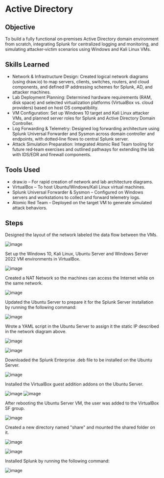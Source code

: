 # Active Directory

## Objective

To build a fully functional on‑premises Active Directory domain environment from scratch, integrating Splunk for centralized logging and monitoring, and simulating attacker‑victim scenarios using Windows and Kali Linux VMs.

## Skills Learned

- Network & Infrastructure Design: Created logical network diagrams (using draw.io) to map servers, clients, switches, routers, and cloud components, and defined IP addressing schemes for Splunk, AD, and attacker machines.
- Lab Deployment Planning: Determined hardware requirements (RAM, disk space) and selected virtualization platforms (VirtualBox vs. cloud providers) based on host OS compatibility.
- VM Configuration: Set up Windows 10 target and Kali Linux attacker VMs, and planned server roles for Splunk and Active Directory Domain Controller.
- Log Forwarding & Telemetry: Designed log forwarding architecture using Splunk Universal Forwarder and Sysmon across domain controller and endpoints, with dotted‑line flows to central Splunk server.
- Attack Simulation Preparation: Integrated Atomic Red Team tooling for future red‑team exercises and outlined pathways for extending the lab with IDS/EDR and firewall components.

## Tools Used

- draw.io – For rapid creation of network and lab architecture diagrams.
- VirtualBox – To host Ubuntu/Windows/Kali Linux virtual machines.
- Splunk Universal Forwarder & Sysmon – Configured on Windows servers and workstations to collect and forward telemetry logs.
- Atomic Red Team – Deployed on the target VM to generate simulated attack behaviors.

## Steps

Designed the layout of the network labeled the data flow between the VMs.

![image](https://github.com/user-attachments/assets/9ecf6f58-3901-4449-a195-34d83e0134a2)

Set up the Windows 10, Kali Linux, Ubuntu Server and Windows Server 2022 VM environments in VirtualBox.

![image](https://github.com/user-attachments/assets/5e3f7e0b-769b-4741-8385-5b34e11768e4)

Created a NAT Network so the machines can access the Internet while on the same network.

![image](https://github.com/user-attachments/assets/de5cb74e-6327-4ebe-a9ef-a0e1c9069fad)

Updated the Ubuntu Server to prepare it for the Splunk Server installation by running the following command:

![image](https://github.com/user-attachments/assets/72caff2d-e285-4ab6-803b-0ef6d44b0438)

Wrote a YAML script in the Ubuntu Server to assign it the static IP described in the network diagram above.

![image](https://github.com/user-attachments/assets/b4e18c80-e326-4e52-b85d-7c6774dcd73d)

![image](https://github.com/user-attachments/assets/15929736-e585-47ba-92a7-d942539d970c)

Downloaded the Splunk Enterprise .deb file to be installed on the Ubuntu Server.

![image](https://github.com/user-attachments/assets/8b2123a3-bfb7-4cd2-831e-13695ff6dcab)

Installed the VirtualBox guest addition addons on the Ubuntu Server.

![image](https://github.com/user-attachments/assets/d49df6e3-dc09-43ae-a14a-789d8ee1f9a1)
![image](https://github.com/user-attachments/assets/d790c469-d2ac-4c13-abe0-b2b91bd15535)


After rebooting the Ubuntu Server VM, the user was added to the VirtualBox SF group.

![image](https://github.com/user-attachments/assets/d9a837d7-01f8-4637-af26-b948fe35fdc7)

Created a new directory named "share" and mounted the shared folder on it.

![image](https://github.com/user-attachments/assets/d2878691-ece8-4d82-993d-be206b5817a9)

![image](https://github.com/user-attachments/assets/e4044225-2a8c-4a7a-81c3-ea1e7e4a80ec)

Installed Splunk by running the following command:

![image](https://github.com/user-attachments/assets/da78d6e4-4877-4a03-a757-dd727bd351ae)


